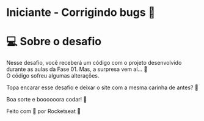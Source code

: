 # Iniciante - Corrigindo bugs **👀**

# 💻 Sobre o desafio

Nesse desafio, você receberá um código com o projeto desenvolvido durante as aulas da Fase 01.
Mas, a surpresa vem aí...  **👀**  
O código sofreu algumas alterações.



Topa encarar esse desafio e deixar o site com a mesma carinha de antes? **💜**


Boa sorte e boooooora codar! **🚀**



Feito com 💜 por Rocketseat 👋
